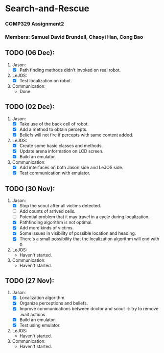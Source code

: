 # Search-and-Rescue
### COMP329 Assignment2

### Members: Samuel David Brundell, Chaoyi Han, Cong Bao

## TODO (06 Dec):
1. Jason:
    - [X] Path finding methods didn't invoked on real robot.
2. LeJOS:
    - [X] Test localization on robot.
3. Communication:
    - Done.

## TODO (02 Dec):
1. Jason:
    - [X] Take use of the back cell of robot.
    - [X] Add a method to obtain percepts.
    - [X] Beliefs will not fire if percepts with same content added.
2. LeJOS:
    - [X] Create some basic classes and methods.
    - [X] Update arena information on LCD screen.
    - [X] Build an emulator.
3. Communication:
    - [X] Add interfaces on both Jason side and LeJOS side.
    - [X] Test communication with emulator.

## TODO (30 Nov):
1. Jason:
    - [X] Stop the scout after all victims detected.
    - [ ] Add counts of arrived cells.
    - [ ] Potential problem that it may travel in a cycle during localization.
    - [X] Pathfinding algorithm is not optimal.
    - [X] Add more kinds of victims.
    - [X] Some issues in visibility of possible location and heading.
    - [X] There's a small possibility that the localization algorithm will end with 0.
2. LeJOS:
    - Haven't started.
3. Communication:
    - Haven't started.

## TODO (27 Nov):
1. Jason:
    - [X] Localization algorithm.
    - [X] Organize perceptions and beliefs.
    - [X] Improve communications between doctor and scout -> try to remove .wait actions
    - [X] Build an emulator.
    - [X] Test using emulator.
2. LeJOS:
    - Haven't started.
3. Communication:
    - Haven't started.